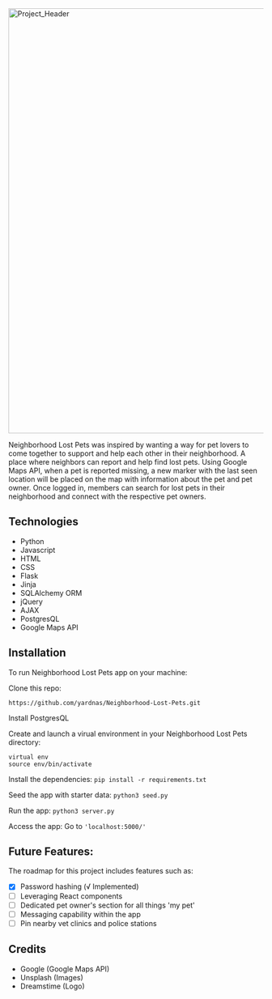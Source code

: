 <img width="840" alt="Project_Header" src="https://user-images.githubusercontent.com/83195797/124826906-3e31be80-df2a-11eb-9135-7eee4c7755ed.png">

Neighborhood Lost Pets was inspired by wanting a way for pet lovers to come together to support and help each other in their neighborhood. A place where neighbors can report and help find lost pets. Using Google Maps API, when a pet is reported missing, a new marker with the last seen location will be placed on the map with information about the pet and pet owner. Once logged in, members can search for lost pets in their neighborhood and connect with the respective pet owners.

## Technologies
* Python
* Javascript
* HTML
* CSS
* Flask
* Jinja
* SQLAlchemy ORM
* jQuery
* AJAX
* PostgresQL
* Google Maps API

## Installation
To run Neighborhood Lost Pets app on your machine:

Clone this repo:
```
https://github.com/yardnas/Neighborhood-Lost-Pets.git
```

Install PostgresQL

Create and launch a virual environment in your Neighborhood Lost Pets directory:
```
virtual env
source env/bin/activate
```
Install the dependencies:
```pip install -r requirements.txt```

Seed the app with starter data:
```python3 seed.py```

Run the app:
```python3 server.py```

Access the app:
Go to ```'localhost:5000/'```

## Future Features:
The roadmap for this project includes features such as:
* [x] Password hashing (√ Implemented)
* [ ] Leveraging React components
* [ ] Dedicated pet owner's section for all things 'my pet'
* [ ] Messaging capability within the app
* [ ] Pin nearby vet clinics and police stations

## Credits
* Google (Google Maps API)
* Unsplash (Images)
* Dreamstime (Logo)


